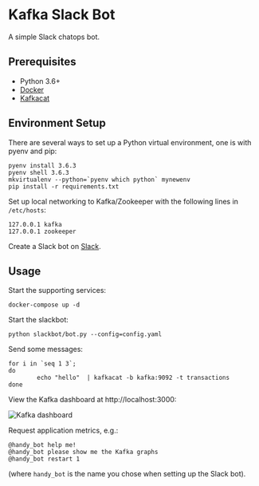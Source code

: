 # Kafka Slack Bot

A simple Slack chatops bot.

## Prerequisites
- Python 3.6+
- [Docker](https://www.docker.com/)
- [Kafkacat](https://github.com/edenhill/kafkacat)

## Environment Setup
There are several ways to set up a Python virtual environment, one is with pyenv and pip:

    pyenv install 3.6.3
    pyenv shell 3.6.3
    mkvirtualenv --python=`pyenv which python` mynewenv
    pip install -r requirements.txt

Set up local networking to Kafka/Zookeeper with the following lines in `/etc/hosts`:

    127.0.0.1 kafka
    127.0.0.1 zookeeper

Create a Slack bot on [Slack](https://api.slack.com/bot-users).

## Usage
Start the supporting services:

    docker-compose up -d

Start the slackbot:

    python slackbot/bot.py --config=config.yaml

Send some messages:

    for i in `seq 1 3`;
    do
            echo "hello"  | kafkacat -b kafka:9092 -t transactions
    done

View the Kafka dashboard at http://localhost:3000:

![Kafka dashboard](kafka.png)

Request application metrics, e.g.:
 

    @handy_bot help me!
    @handy_bot please show me the Kafka graphs
    @handy_bot restart 1

(where `handy_bot` is the name you chose when setting up the Slack bot).

